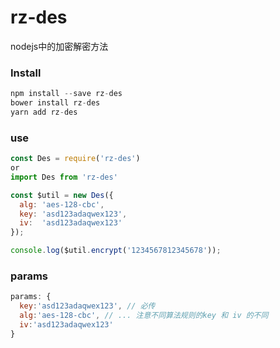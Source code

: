 # rz-des
nodejs中的加密解密方法

### Install
```js
npm install --save rz-des
bower install rz-des
yarn add rz-des
```

### use
```js
const Des = require('rz-des')
or
import Des from 'rz-des'

const $util = new Des({
  alg: 'aes-128-cbc',
  key: 'asd123adaqwex123',
  iv:  'asd123adaqwex123'
});

console.log($util.encrypt('1234567812345678'));
```

### params 
```js
params: {
  key:'asd123adaqwex123', // 必传
  alg:'aes-128-cbc', // ... 注意不同算法规则的key 和 iv 的不同
  iv:'asd123adaqwex123'
}
```